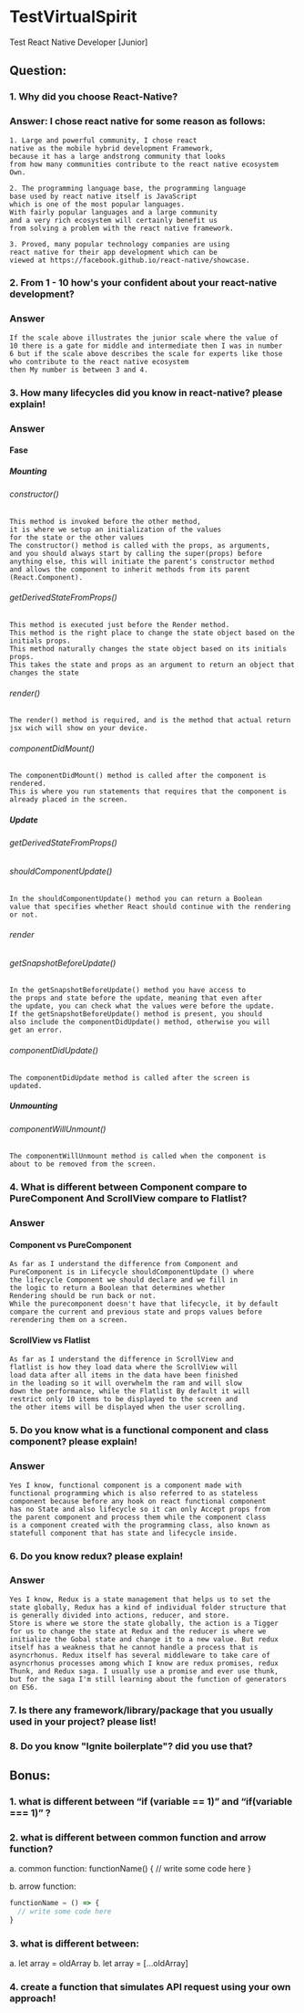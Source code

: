 # TestVirtualSpirit
Test React Native Developer [Junior]

## Question:
### 1. Why did you choose React-Native?

### Answer: I chose react native for some reason as follows:
    1. Large and powerful community, I chose react 
    native as the mobile hybrid development Framework, 
    because it has a large andstrong community that looks
    from how many communities contribute to the react native ecosystem Own.

    2. The programming language base, the programming language 
    base used by react native itself is JavaScript
    which is one of the most popular languages. 
    With fairly popular languages and a large community 
    and a very rich ecosystem will certainly benefit us 
    from solving a problem with the react native framework. 

    3. Proved, many popular technology companies are using 
    react native for their app development which can be 
    viewed at https://facebook.github.io/react-native/showcase.

    
### 2. From 1 - 10 how's your confident about your react-native development?
### Answer
    If the scale above illustrates the junior scale where the value of
    10 there is a gate for middle and intermediate then I was in number 
    6 but if the scale above describes the scale for experts like those 
    who contribute to the react native ecosystem
    then My number is between 3 and 4.

### 3. How many lifecycles did you know in react-native? please explain!
### Answer
#### Fase
##### Mounting
###### constructor()
    This method is invoked before the other method,
    it is where we setup an initialization of the values
    for the state or the other values
    The constructor() method is called with the props, as arguments,
    and you should always start by calling the super(props) before
    anything else, this will initiate the parent's constructor method
    and allows the component to inherit methods from its parent (React.Component).

###### getDerivedStateFromProps()
    This method is executed just before the Render method.
    This method is the right place to change the state object based on the initials props.
    This method naturally changes the state object based on its initials props.
    This takes the state and props as an argument to return an object that changes the state

###### render()
    The render() method is required, and is the method that actual return jsx wich will show on your device.

###### componentDidMount()
    The componentDidMount() method is called after the component is rendered.
    This is where you run statements that requires that the component is already placed in the screen.


##### Update
###### getDerivedStateFromProps()
###### shouldComponentUpdate()
    In the shouldComponentUpdate() method you can return a Boolean
    value that specifies whether React should continue with the rendering or not.

###### render

###### getSnapshotBeforeUpdate()
    In the getSnapshotBeforeUpdate() method you have access to 
    the props and state before the update, meaning that even after
    the update, you can check what the values were before the update.
    If the getSnapshotBeforeUpdate() method is present, you should
    also include the componentDidUpdate() method, otherwise you will
    get an error.

###### componentDidUpdate()
    The componentDidUpdate method is called after the screen is
    updated.


##### Unmounting
###### componentWillUnmount()
    The componentWillUnmount method is called when the component is
    about to be removed from the screen.


### 4. What is different between Component compare to PureComponent And ScrollView compare to Flatlist?
### Answer
#### Component vs PureComponent
    As far as I understand the difference from Component and 
    PureComponent is in Lifecycle shouldComponentUpdate () where
    the lifecycle Component we should declare and we fill in 
    the logic to return a Boolean that determines whether 
    Rendering should be run back or not.
    While the purecomponent doesn't have that lifecycle, it by default
    compare the current and previous state and props values before rerendering them on a screen.

#### ScrollView vs Flatlist
    As far as I understand the difference in ScrollView and 
    flatlist is how they load data where the ScrollView will 
    load data after all items in the data have been finished
    in the loading so it will overwhelm the ram and will slow 
    down the performance, while the Flatlist By default it will 
    restrict only 10 items to be displayed to the screen and
    the other items will be displayed when the user scrolling.


### 5. Do you know what is a functional component and class component? please explain!
### Answer
    Yes I know, functional component is a component made with 
    functional programming which is also referred to as stateless
    component because before any hook on react functional component 
    has no State and also lifecycle so it can only Accept props from
    the parent component and process them while the component class 
    is a component created with the programming class, also known as
    statefull component that has state and lifecycle inside.

### 6. Do you know redux? please explain!
### Answer
    Yes I know, Redux is a state management that helps us to set the
    state globally, Redux has a kind of individual folder structure that is generally divided into actions, reducer, and store.
    Store is where we store the state globally, the action is a Tigger
    for us to change the state at Redux and the reducer is where we
    initialize the Gobal state and change it to a new value. But redux 
    itself has a weakness that he cannot handle a process that is
    asyncrhonus. Redux itself has several middleware to take care of
    asyncrhonus processes among which I know are redux promises, redux
    Thunk, and Redux saga. I usually use a promise and ever use thunk, 
    but for the saga I'm still learning about the function of generators on ES6.
### 7. Is there any framework/library/package that you usually used in your project? please list!
### 8. Do you know "Ignite boilerplate"? did you use that?


## Bonus:
### 1. what is different between “if (variable == 1)” and “if(variable === 1)” ?
### 2. what is different between common function  and arrow function?
  a. common function:
  functionName() {
    // write some code here
  }

  b. arrow function:
  ```javascript
  functionName = () => {
    // write some code here
  }
  ```
### 3. what is different between:
  a. let array = oldArray
  b. let array = […oldArray]
### 4. create a function that simulates API request using your own approach! 
